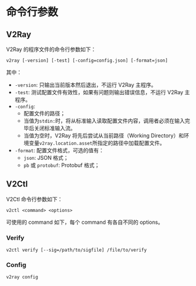 # 命令行参数

## V2Ray

V2Ray 的程序文件的命令行参数如下：

```shell
v2ray [-version] [-test] [-config=config.json] [-format=json]
```

其中：

* `-version`: 只输出当前版本然后退出，不运行 V2Ray 主程序。
* `-test`: 测试配置文件有效性，如果有问题则输出错误信息，不运行 V2Ray 主程序。
* `-config`:
  * 配置文件的路径；
  * 当值为`stdin:`时，将从标准输入读取配置文件内容，调用者必须在输入完毕后关闭标准输入流。
  * 当值为空时，V2Ray 将先后尝试从当前路径（Working Directory）和环境变量`v2ray.location.asset`所指定的路径中加载配置文件。
* `-format`: 配置文件格式，可选的值有：
  * `json`: JSON 格式；
  * `pb` 或 `protobuf`: Protobuf 格式；

## V2Ctl

V2Ctl 命令行参数如下：

```shell
v2ctl <command> <options>
```

可使用的 command 如下，每个 command 有各自不同的 options。

### Verify

`v2ctl verify [--sig=/path/to/sigfile] /file/to/verify`

### Config

`v2ray config`